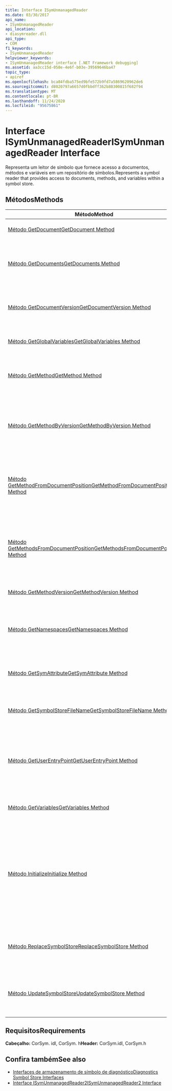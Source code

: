 ```yaml
---
title: Interface ISymUnmanagedReader
ms.date: 03/30/2017
api_name:
- ISymUnmanagedReader
api_location:
- diasymreader.dll
api_type:
- COM
f1_keywords:
- ISymUnmanagedReader
helpviewer_keywords:
- ISymUnmanagedReader interface [.NET Framework debugging]
ms.assetid: aa3cc15d-058e-4e6f-b03e-39569646ba47
topic_type:
- apiref
ms.openlocfilehash: bca84fdba575ed9bfe572b9fd7a5869620962de6
ms.sourcegitcommit: d8020797a6657d0fbbdff362b80300815f682f94
ms.translationtype: MT
ms.contentlocale: pt-BR
ms.lasthandoff: 11/24/2020
ms.locfileid: "95675861"
---
```

# <a name="isymunmanagedreader-interface"></a><span data-ttu-id="b4044-102">Interface ISymUnmanagedReader</span><span class="sxs-lookup"><span data-stu-id="b4044-102">ISymUnmanagedReader Interface</span></span>

<span data-ttu-id="b4044-103">Representa um leitor de símbolo que fornece acesso a documentos, métodos e variáveis em um repositório de símbolos.</span><span class="sxs-lookup"><span data-stu-id="b4044-103">Represents a symbol reader that provides access to documents, methods, and variables within a symbol store.</span></span>  
  
## <a name="methods"></a><span data-ttu-id="b4044-104">Métodos</span><span class="sxs-lookup"><span data-stu-id="b4044-104">Methods</span></span>  
  
|<span data-ttu-id="b4044-105">Método</span><span class="sxs-lookup"><span data-stu-id="b4044-105">Method</span></span>|<span data-ttu-id="b4044-106">DESCRIÇÃO</span><span class="sxs-lookup"><span data-stu-id="b4044-106">Description</span></span>|  
|------------|-----------------|  
|[<span data-ttu-id="b4044-107">Método GetDocument</span><span class="sxs-lookup"><span data-stu-id="b4044-107">GetDocument Method</span></span>](isymunmanagedreader-getdocument-method.md)|<span data-ttu-id="b4044-108">Localiza um documento.</span><span class="sxs-lookup"><span data-stu-id="b4044-108">Finds a document.</span></span>|  
|[<span data-ttu-id="b4044-109">Método GetDocuments</span><span class="sxs-lookup"><span data-stu-id="b4044-109">GetDocuments Method</span></span>](isymunmanagedreader-getdocuments-method.md)|<span data-ttu-id="b4044-110">Retorna uma matriz de todos os documentos definidos no repositório de símbolos.</span><span class="sxs-lookup"><span data-stu-id="b4044-110">Returns an array of all the documents defined in the symbol store.</span></span>|  
|[<span data-ttu-id="b4044-111">Método GetDocumentVersion</span><span class="sxs-lookup"><span data-stu-id="b4044-111">GetDocumentVersion Method</span></span>](isymunmanagedreader-getdocumentversion-method.md)|<span data-ttu-id="b4044-112">Obtém a versão especificada do documento especificado.</span><span class="sxs-lookup"><span data-stu-id="b4044-112">Gets the specified version of the specified document.</span></span>|  
|[<span data-ttu-id="b4044-113">Método GetGlobalVariables</span><span class="sxs-lookup"><span data-stu-id="b4044-113">GetGlobalVariables Method</span></span>](isymunmanagedreader-getglobalvariables-method.md)|<span data-ttu-id="b4044-114">Retorna todas as variáveis globais.</span><span class="sxs-lookup"><span data-stu-id="b4044-114">Returns all global variables.</span></span>|  
|[<span data-ttu-id="b4044-115">Método GetMethod</span><span class="sxs-lookup"><span data-stu-id="b4044-115">GetMethod Method</span></span>](isymunmanagedreader-getmethod-method.md)|<span data-ttu-id="b4044-116">Obtém um método de leitor de símbolo, dado um token de método.</span><span class="sxs-lookup"><span data-stu-id="b4044-116">Gets a symbol reader method, given a method token.</span></span>|  
|[<span data-ttu-id="b4044-117">Método GetMethodByVersion</span><span class="sxs-lookup"><span data-stu-id="b4044-117">GetMethodByVersion Method</span></span>](isymunmanagedreader-getmethodbyversion-method.md)|<span data-ttu-id="b4044-118">Obtém um método de leitor de símbolo, dado um token de método e um número de versão de edição e cópia.</span><span class="sxs-lookup"><span data-stu-id="b4044-118">Gets a symbol reader method, given a method token and an edit-and-copy version number.</span></span>|  
|[<span data-ttu-id="b4044-119">Método GetMethodFromDocumentPosition</span><span class="sxs-lookup"><span data-stu-id="b4044-119">GetMethodFromDocumentPosition Method</span></span>](isymunmanagedreader-getmethodfromdocumentposition-method.md)|<span data-ttu-id="b4044-120">Retorna o método que contém o ponto de interrupção na posição especificada em um documento.</span><span class="sxs-lookup"><span data-stu-id="b4044-120">Returns the method that contains the breakpoint at the given position in a document.</span></span>|  
|[<span data-ttu-id="b4044-121">Método GetMethodsFromDocumentPosition</span><span class="sxs-lookup"><span data-stu-id="b4044-121">GetMethodsFromDocumentPosition Method</span></span>](isymunmanagedreader-getmethodsfromdocumentposition-method.md)|<span data-ttu-id="b4044-122">Retorna uma matriz de métodos, cada um contendo o ponto de interrupção na posição especificada em um documento.</span><span class="sxs-lookup"><span data-stu-id="b4044-122">Returns an array of methods, each of which contains the breakpoint at the given position in a document.</span></span>|  
|[<span data-ttu-id="b4044-123">Método GetMethodVersion</span><span class="sxs-lookup"><span data-stu-id="b4044-123">GetMethodVersion Method</span></span>](isymunmanagedreader-getmethodversion-method.md)|<span data-ttu-id="b4044-124">Obtém a versão do método.</span><span class="sxs-lookup"><span data-stu-id="b4044-124">Gets the method version.</span></span>|  
|[<span data-ttu-id="b4044-125">Método GetNamespaces</span><span class="sxs-lookup"><span data-stu-id="b4044-125">GetNamespaces Method</span></span>](isymunmanagedreader-getnamespaces-method.md)|<span data-ttu-id="b4044-126">Obtém os namespaces definidos no escopo global dentro deste armazenamento de símbolos.</span><span class="sxs-lookup"><span data-stu-id="b4044-126">Gets the namespaces defined at global scope within this symbol store.</span></span>|  
|[<span data-ttu-id="b4044-127">Método GetSymAttribute</span><span class="sxs-lookup"><span data-stu-id="b4044-127">GetSymAttribute Method</span></span>](isymunmanagedreader-getsymattribute-method.md)|<span data-ttu-id="b4044-128">Obtém um atributo personalizado com base no seu nome.</span><span class="sxs-lookup"><span data-stu-id="b4044-128">Gets a custom attribute based upon its name.</span></span>|  
|[<span data-ttu-id="b4044-129">Método GetSymbolStoreFileName</span><span class="sxs-lookup"><span data-stu-id="b4044-129">GetSymbolStoreFileName Method</span></span>](isymunmanagedreader-getsymbolstorefilename-method.md)|<span data-ttu-id="b4044-130">Fornece o nome de arquivo em disco do repositório de símbolos.</span><span class="sxs-lookup"><span data-stu-id="b4044-130">Provides the on-disk file name of the symbol store.</span></span>|  
|[<span data-ttu-id="b4044-131">Método GetUserEntryPoint</span><span class="sxs-lookup"><span data-stu-id="b4044-131">GetUserEntryPoint Method</span></span>](isymunmanagedreader-getuserentrypoint-method.md)|<span data-ttu-id="b4044-132">Retorna o método que foi especificado como o ponto de entrada do usuário para o módulo, se houver.</span><span class="sxs-lookup"><span data-stu-id="b4044-132">Returns the method that was specified as the user entry point for the module, if any.</span></span>|  
|[<span data-ttu-id="b4044-133">Método GetVariables</span><span class="sxs-lookup"><span data-stu-id="b4044-133">GetVariables Method</span></span>](isymunmanagedreader-getvariables-method.md)|<span data-ttu-id="b4044-134">Retornar uma variável não local, dado seu pai e nome.</span><span class="sxs-lookup"><span data-stu-id="b4044-134">Return a non-local variable, given its parent and name.</span></span>|  
|[<span data-ttu-id="b4044-135">Método Initialize</span><span class="sxs-lookup"><span data-stu-id="b4044-135">Initialize Method</span></span>](isymunmanagedreader-initialize-method.md)|<span data-ttu-id="b4044-136">Inicializa o leitor de símbolos com a interface de importador de metadados à qual esse leitor será associado, juntamente com o nome de arquivo do módulo.</span><span class="sxs-lookup"><span data-stu-id="b4044-136">Initializes the symbol reader with the metadata importer interface that this reader will be associated with, along with the file name of the module.</span></span>|  
|[<span data-ttu-id="b4044-137">Método ReplaceSymbolStore</span><span class="sxs-lookup"><span data-stu-id="b4044-137">ReplaceSymbolStore Method</span></span>](isymunmanagedreader-replacesymbolstore-method.md)|<span data-ttu-id="b4044-138">Substitui o repositório de símbolos existente por um repositório de símbolos delta.</span><span class="sxs-lookup"><span data-stu-id="b4044-138">Replaces the existing symbol store with a delta symbol store.</span></span>|  
|[<span data-ttu-id="b4044-139">Método UpdateSymbolStore</span><span class="sxs-lookup"><span data-stu-id="b4044-139">UpdateSymbolStore Method</span></span>](isymunmanagedreader-updatesymbolstore-method.md)|<span data-ttu-id="b4044-140">Atualiza o repositório de símbolos existente com um repositório de símbolos delta.</span><span class="sxs-lookup"><span data-stu-id="b4044-140">Updates the existing symbol store with a delta symbol store.</span></span>|  
  
## <a name="requirements"></a><span data-ttu-id="b4044-141">Requisitos</span><span class="sxs-lookup"><span data-stu-id="b4044-141">Requirements</span></span>  

 <span data-ttu-id="b4044-142">**Cabeçalho:** CorSym. idl, CorSym. h</span><span class="sxs-lookup"><span data-stu-id="b4044-142">**Header:** CorSym.idl, CorSym.h</span></span>  
  
## <a name="see-also"></a><span data-ttu-id="b4044-143">Confira também</span><span class="sxs-lookup"><span data-stu-id="b4044-143">See also</span></span>

- [<span data-ttu-id="b4044-144">Interfaces de armazenamento de símbolo de diagnóstico</span><span class="sxs-lookup"><span data-stu-id="b4044-144">Diagnostics Symbol Store Interfaces</span></span>](diagnostics-symbol-store-interfaces.md)
- [<span data-ttu-id="b4044-145">Interface ISymUnmanagedReader2</span><span class="sxs-lookup"><span data-stu-id="b4044-145">ISymUnmanagedReader2 Interface</span></span>](isymunmanagedreader2-interface.md)
